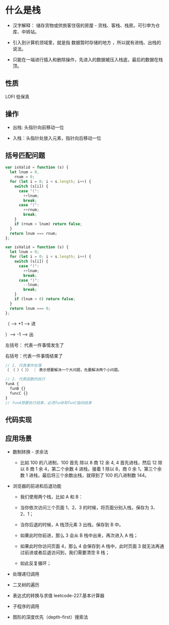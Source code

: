 # 什么是栈

- 汉字解释： 储存货物或供旅客住宿的房屋 - 货栈、客栈、栈房。可引申为仓库、中转站。

- 引入到计算机领域里，就是指 数据暂时存储的地方 ，所以就有进栈、出栈的说法。

- 只能在一端进行插入和删除操作，先进入的数据被压入栈底，最后的数据在栈顶。

## 性质

LOFI 低保真

## 操作

- 出栈: 头指针向前移动一位

- 入栈：头指针处放入元素，指针向后移动一位

## 括号匹配问题

```javascript
var isValid = function (s) {
  let lnum = 0,
    rnum = 0;
  for (let i = 0; i < s.length; i++) {
    switch (s[i]) {
      case "(":
        ++lnum;
        break;
      case ")":
        ++rnum;
        break;
    }
    if (rnum > lnum) return false;
  }
  return lnum === rnum;
};

var isValid = function (s) {
  let lnum = 0;
  for (let i = 0; i < s.length; i++) {
    switch (s[i]) {
      case "(":
        ++lnum;
        break;
      case ")":
        --lnum;
        break;
    }
    if (lnum < 0) return false;
  }
  return lnum === 0;
};
```

（ --> +1 --> 进

）--> -1 --> 出

左括号： 代表一件事情发生了

右括号：代表一件事情结束了

```javascript
// 1. 代表事件处理
（ （ ）（ ）） ： 表示想要解决一个大问题，先要解决两个小问题。

// 2. 代表函数的执行
funA {
  funB {}
  funcC {}
}
// funA想要执行结束，必须funB和funC指向结束
```

## 代码实现

## 应用场景

- 数制转换 - 求余法

  - 比如 100 的八进制，100 首先 除以 8 商 12 余 4, 4 首先进栈，然后 12 除以 8 商 1 余 4，第二个余数 4 进栈，接着 1 除以 8，商 0 余 1，第三个余数 1 进栈，最后将三个余数出栈，就得到了 100 的八进制数 144。

- 浏览器的前进和后退功能

  - 我们使用两个栈，比如 A 和 B：

  - 当你依次访问三个页面 1、2、3 的时候，将页面分别入栈，保存为 3、2、1；
  - 当你后退的时候，A 栈顶元素 3 出栈，保存到 B 中。
  - 如果此时你前进，那么 3 会从 B 栈中出来，再次进入 A 栈；
  - 如果此时你访问页面 4，那么 4 会保存到 A 栈中，此时页面 3 就无法再通过前进或者后退访问到，我们需要清空 B 栈；
  - 如此反复循环；

- 处理递归调用

- 二叉树的遍历

- 表达式的转换与求值 leetcode-227.基本计算器

- 子程序的调用

- 图形的深度优先（depth-first）搜索法
